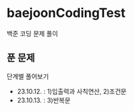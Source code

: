 # baejoonCodingTest
백준 코딩 문제 풀이
## 푼 문제
단계별 풀어보기
- 23.10.12. : 1)입출력과 사칙연산, 2)조건문
- 23.10.13. : 3)반복문
